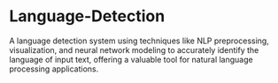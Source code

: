 # Language-Detection
A language detection system using techniques like NLP preprocessing, visualization, and neural network modeling to accurately identify the language of input text, offering a valuable tool for natural language processing applications.
